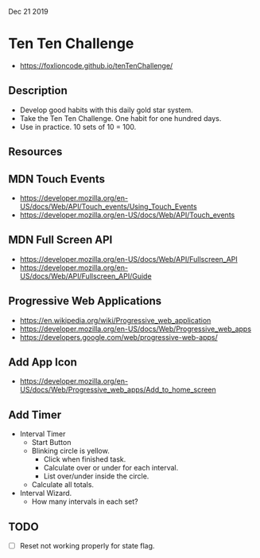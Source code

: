Dec 21 2019

# Ten Ten Challenge

- <https://foxlioncode.github.io/tenTenChallenge/>

## Description

- Develop good habits with this daily gold star system.
- Take the Ten Ten Challenge. One habit for one hundred days.
- Use in practice. 10 sets of 10 = 100.

## Resources

## MDN Touch Events

- <https://developer.mozilla.org/en-US/docs/Web/API/Touch_events/Using_Touch_Events>
- <https://developer.mozilla.org/en-US/docs/Web/API/Touch_events>

## MDN Full Screen API

- <https://developer.mozilla.org/en-US/docs/Web/API/Fullscreen_API>
- <https://developer.mozilla.org/en-US/docs/Web/API/Fullscreen_API/Guide>

## Progressive Web Applications

- <https://en.wikipedia.org/wiki/Progressive_web_application>
- <https://developer.mozilla.org/en-US/docs/Web/Progressive_web_apps>
- <https://developers.google.com/web/progressive-web-apps/>

## Add App Icon

- <https://developer.mozilla.org/en-US/docs/Web/Progressive_web_apps/Add_to_home_screen>

## Add Timer

- Interval Timer
    - Start Button
    - Blinking circle is yellow.
        - Click when finished task.
        - Calculate over or under for each interval.
        - List over/under inside the circle.
    - Calculate all totals.
- Interval Wizard.
    - How many intervals in each set?

## TODO

- [ ] Reset not working properly for state flag.